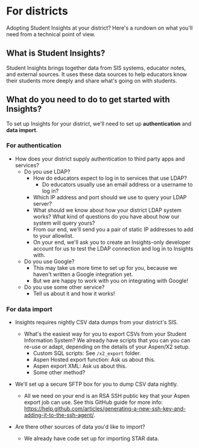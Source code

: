 # For districts

Adopting Student Insights at your district? Here's a rundown on what you'll need from a technical point of view.

## What is Student Insights?

Student Insights brings together data from SIS systems, educator notes, and external sources. It uses these data sources to help educators know their students more deeply and share what's going on with students.

## What do you need to do to get started with Insights?

To set up Insights for your district, we'll need to set up **authentication** and **data import**.

### For authentication

* How does your district supply authentication to third party apps and services?
  * Do you use LDAP?
    * How do educators expect to log in to services that use LDAP?
      * Do educators usually use an email address or a username to log in?
    * Which IP address and port should we use to query your LDAP server?
    * What should we know about how your district LDAP system works? What kind of questions do you have about how our system will query yours?
    * From our end, we'll send you a pair of static IP addresses to add to your allowlist.
    * On your end, we'll ask you to create an Insights-only developer account for us to test the LDAP connection and log in to Insights with.
  * Do you use Google?
    * This may take us more time to set up for you, because we haven't written a Google integration yet.
    * But we are happy to work with you on integrating with Google!
  * Do you use some other service?
    * Tell us about it and how it works!

### For data import

* Insights requires nightly CSV data dumps from your district's SIS.
  * What's the easiest way for you to export CSVs from your Student Information System? We already have scripts that you can you can re-use or adapt, depending on the details of your Aspen/X2 setup.
    * Custom SQL scripts: See `/x2_export` folder.
    * Aspen Hosted export function: Ask us about this.
    * Aspen export XML: Ask us about this.
    * Some other method?

* We'll set up a secure SFTP box for you to dump CSV data nightly.
  * All we need on your end is an RSA SSH public key that your Aspen export job can use. See this GitHub guide for more info: https://help.github.com/articles/generating-a-new-ssh-key-and-adding-it-to-the-ssh-agent/.

* Are there other sources of data you'd like to import?
  * We already have code set up for importing STAR data.